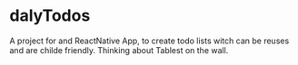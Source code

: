 # dalyTodos
A project for and ReactNative App, to create todo lists witch can be reuses and are childe friendly. Thinking about Tablest on the wall.
